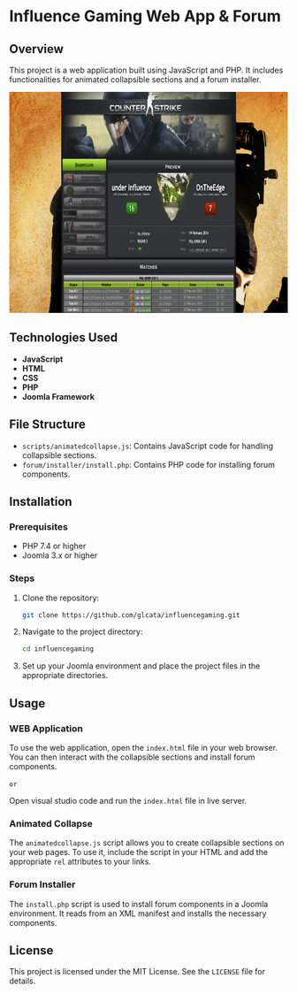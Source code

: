 # Influence Gaming Web App & Forum

## Overview

This project is a web application built using JavaScript and PHP. It includes functionalities for animated collapsible sections and a forum installer.

<img src="/overview.png" style="width:800px;height:400px"/>

## Technologies Used

- **JavaScript**
- **HTML**
- **CSS**
- **PHP**
- **Joomla Framework**

## File Structure

- `scripts/animatedcollapse.js`: Contains JavaScript code for handling collapsible sections.
- `forum/installer/install.php`: Contains PHP code for installing forum components.

## Installation

### Prerequisites

- PHP 7.4 or higher
- Joomla 3.x or higher

### Steps

1. Clone the repository:
    ```sh
    git clone https://github.com/glcata/influencegaming.git
    ```

2. Navigate to the project directory:
    ```sh
    cd influencegaming
    ```

3. Set up your Joomla environment and place the project files in the appropriate directories.

## Usage

### WEB Application

To use the web application, open the `index.html` file in your web browser. You can then interact with the collapsible sections and install forum components.

`or`

Open visual studio code and run the `index.html` file in live server.

### Animated Collapse

The `animatedcollapse.js` script allows you to create collapsible sections on your web pages. To use it, include the script in your HTML and add the appropriate `rel` attributes to your links.

### Forum Installer

The `install.php` script is used to install forum components in a Joomla environment. It reads from an XML manifest and installs the necessary components.

## License

This project is licensed under the MIT License. See the `LICENSE` file for details.